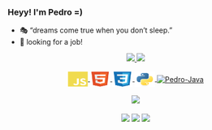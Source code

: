 ### Heyy! I'm Pedro =)

- 🎭 “dreams come true when you don’t sleep.” <br>
- 🔭 looking for a job! <br>

<div align="center">
  <a href="https://github.com/augustopdro">
  <img height="180em" src="https://github-readme-stats.vercel.app/api?username=augustopdro&show_icons=true&theme=dark&include_all_commits=true&count_private=true"/>
  <img height="180em" src="https://github-readme-stats.vercel.app/api/top-langs/?username=augustopdro&layout=compact&langs_count=7&theme=dark"/>
</div>
  
<div align="center" style="display: inline_block"><br>
  <img align="center" alt="Pedro-Js" height="30" width="40" src="https://raw.githubusercontent.com/devicons/devicon/master/icons/javascript/javascript-plain.svg">
  <img align="center" alt="Pedro-HTML" height="30" width="40" src="https://raw.githubusercontent.com/devicons/devicon/master/icons/html5/html5-original.svg">
  <img align="center" alt="Pedro-CSS" height="30" width="40" src="https://raw.githubusercontent.com/devicons/devicon/master/icons/css3/css3-original.svg">
  <img align="center" alt="Pedro-Python" height="30" width="40" src="https://raw.githubusercontent.com/devicons/devicon/master/icons/python/python-original.svg">
  <img align="center" alt="Pedro-Java" height="30" width="40" src="https://cdn.jsdelivr.net/gh/devicons/devicon/icons/java/java-original-wordmark.svg">
</div>
  
<div align="center"><br>
 <a href="https://github.com/augustopdro">
   <img height="300px" src="https://c.tenor.com/wh_9DLyZevkAAAAC/enigma-benedict-cumberbatch.gif">
 </a>
</div><br>
 
<div align="center"> 
 <a href="discordapp.com/users/628357044545781779" target="_blank"><img src="https://img.shields.io/badge/Discord-7289DA?style=for-the-badge&logo=discord&logoColor=white" target="_blank"></a> 
  <a href = "mailto:pedroso.viana@outlook.com"><img src="https://img.shields.io/badge/-Gmail-%23333?style=for-the-badge&logo=gmail&logoColor=white" target="_blank"></a>
  <a href="https://www.linkedin.com/in/pedro-viana-b13625106" target="_blank"><img src="https://img.shields.io/badge/-LinkedIn-%230077B5?style=for-the-badge&logo=linkedin&logoColor=white" target="_blank"></a> 
</div>
